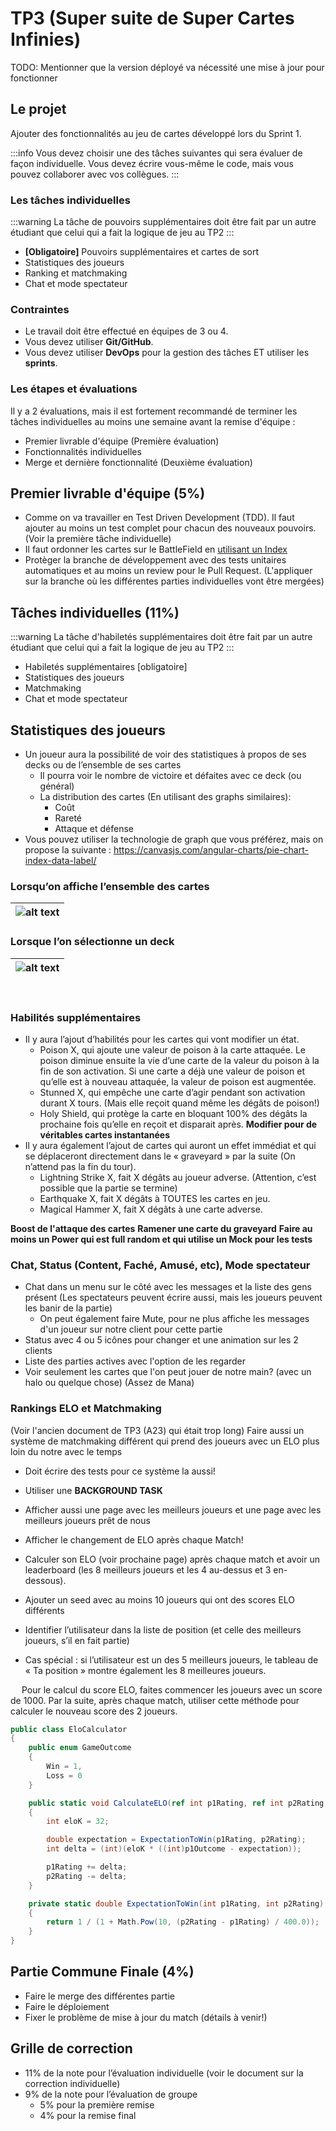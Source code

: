 # TP3 (Super suite de Super Cartes Infinies)

TODO: Mentionner que la version déployé va nécessité une mise à jour pour fonctionner

## Le projet
Ajouter des fonctionnalités au jeu de cartes développé lors du Sprint 1.

:::info
Vous devez choisir une des tâches suivantes qui sera évaluer de façon individuelle. Vous devez écrire vous-même le code, mais vous pouvez collaborer avec vos collègues.
:::

### Les tâches individuelles
:::warning
La tâche de pouvoirs supplémentaires doit être fait par un autre étudiant que celui qui a fait la logique de jeu au TP2
:::
- **\[Obligatoire\]** Pouvoirs supplémentaires et cartes de sort
- Statistiques des joueurs
- Ranking et matchmaking
- Chat et mode spectateur

### Contraintes
- Le travail doit être effectué en équipes de 3 ou 4.
- Vous devez utiliser **Git/GitHub**.
- Vous devez utiliser **DevOps** pour la gestion des tâches ET utiliser les **sprints**.

### Les étapes et évaluations
Il y a 2 évaluations, mais il est fortement recommandé de terminer les tâches individuelles au moins une semaine avant la remise d'équipe :
- Premier livrable d'équipe (Première évaluation)
- Fonctionnalités individuelles
- Merge et dernière fonctionnalité (Deuxième évaluation)

## Premier livrable d'équipe (5%)
- Comme on va travailler en Test Driven Development (TDD). Il faut ajouter au moins un test complet pour chacun des nouveaux pouvoirs. (Voir la première tâche individuelle)
- Il faut ordonner les cartes sur le BattleField en [utilisant un Index](/info/DataOrder)
- Protèger la branche de développement avec des tests unitaires automatiques et au moins un review pour le Pull Request. (L'appliquer sur la branche où les différentes parties individuelles vont être mergées)

## Tâches individuelles (11%)
:::warning
La tâche d'habiletés supplémentaires doit être fait par un autre étudiant que celui qui a fait la logique de jeu au TP2
:::
- Habiletés supplémentaires [obligatoire] 
- Statistiques des joueurs
- Matchmaking
- Chat et mode spectateur



## Statistiques des joueurs
- Un joueur aura la possibilité de voir des statistiques à propos de ses decks ou de l’ensemble de ses cartes
    - Il pourra voir le nombre de victoire et défaites avec ce deck (ou général)
    - La distribution des cartes (En utilisant des graphs similaires):
        - Coût
        - Rareté
        - Attaque et défense
- Vous pouvez utiliser la technologie de graph que vous préférez, mais on propose la suivante : https://canvasjs.com/angular-charts/pie-chart-index-data-label/ 

### Lorsqu’on affiche l’ensemble des cartes

|![alt text](/img/tps/tp3/image-1.png)|
|-|

### Lorsque l’on sélectionne un deck

|![alt text](/img/tps/tp3/image-2.png)|
|-|

 
### Habilités supplémentaires
- Il y aura l’ajout d’habilités pour les cartes qui vont modifier un état. 
    - Poison X, qui ajoute une valeur de poison à la carte attaquée. Le poison diminue ensuite la vie d’une carte de la valeur du poison à la fin de son activation. Si une carte a déjà une valeur de poison et qu’elle est à nouveau attaquée, la valeur de poison est augmentée.
    - Stunned X, qui empêche une carte d’agir pendant son activation durant X tours. (Mais elle reçoit quand même les dégâts de poison!)
    - Holy Shield, qui protège la carte en bloquant 100% des dégâts la prochaine fois qu’elle en reçoit et disparait après.
**Modifier pour de véritables cartes instantanées**
- Il y aura également l’ajout de cartes qui auront un effet immédiat et qui se déplaceront directement dans le « graveyard » par la suite (On n’attend pas la fin du tour).
    - Lightning Strike X, fait X dégâts au joueur adverse. (Attention, c’est possible que la partie se termine)
    - Earthquake X, fait X dégâts à TOUTES les cartes en jeu.
    - Magical Hammer X, fait X dégâts à une carte adverse.

**Boost de l'attaque des cartes**
**Ramener une carte du graveyard**
**Faire au moins un Power qui est full random et qui utilise un Mock pour les tests**



### Chat, Status (Content, Faché, Amusé, etc), Mode spectateur

- Chat dans un menu sur le côté avec les messages et la liste des gens présent (Les spectateurs peuvent écrire aussi, mais les joueurs peuvent les banir de la partie)
  - On peut également faire Mute, pour ne plus affiche les messages d'un joueur sur notre client pour cette partie
- Status avec 4 ou 5 icônes pour changer et une animation sur les 2 clients
- Liste des parties actives avec l'option de les regarder
- Voir seulement les cartes que l'on peut jouer de notre main? (avec un halo ou quelque chose) (Assez de Mana)

### Rankings ELO et Matchmaking

(Voir l'ancien document de TP3 (A23) qui était trop long)
Faire aussi un système de matchmaking différent qui prend des joueurs avec un ELO plus loin du notre avec le temps
- Doit écrire des tests pour ce système la aussi!
- Utiliser une **BACKGROUND TASK**
- Afficher aussi une page avec les meilleurs joueurs et une page avec les meilleurs joueurs prêt de nous
- Afficher le changement de ELO après chaque Match!

- 	Calculer son ELO (voir prochaine page) après chaque match et avoir un leaderboard (les 8 meilleurs joueurs et les 4 au-dessus et 3 en-dessous).
- 	Ajouter un seed avec au moins 10 joueurs qui ont des scores ELO différents
- 	Identifier l’utilisateur dans la liste de position (et celle des meilleurs joueurs, s’il en fait partie)
- 	Cas spécial : si l’utilisateur est un des 5 meilleurs joueurs, le tableau de « Ta position » montre également les 8 meilleures joueurs.
 

 
Pour le calcul du score ELO, faites commencer les joueurs avec un score de 1000.
Par la suite, après chaque match, utiliser cette méthode pour calculer le nouveau score des 2 joueurs.

```csharp
public class EloCalculator
{
    public enum GameOutcome
    {
        Win = 1,
        Loss = 0
    }

    public static void CalculateELO(ref int p1Rating, ref int p2Rating, GameOutcome p1Outcome)
    {
        int eloK = 32;

        double expectation = ExpectationToWin(p1Rating, p2Rating);
        int delta = (int)(eloK * ((int)p1Outcome - expectation));

        p1Rating += delta;
        p2Rating -= delta;
    }

    private static double ExpectationToWin(int p1Rating, int p2Rating)
    {
        return 1 / (1 + Math.Pow(10, (p2Rating - p1Rating) / 400.0));
    }
}
```


## Partie Commune Finale (4%)
- Faire le merge des différentes partie
- Faire le déploiement
- Fixer le problème de mise à jour du match (détails à venir!)

## Grille de correction
- 11% de la note pour l’évaluation individuelle (voir le document sur la correction individuelle)
- 9% de la note pour l’évaluation de groupe
    -	5% pour la première remise
    -	4% pour la remise final


<!--
## Référence pour la remise finale en équipe

Une référence pour voir un client et un serveur fonctionnels.

- 🔗[Client](https://wonderful-tree-0ccc8c610.4.azurestaticapps.net/)

:::info
Vous pouvez simplement utiliser register pour ajouter vos propres joueurs
:::

- 🔗[Serveur](https://supercartesinfiniesTP2.azurewebsites.net/)

:::info
Username: admin@admin.com Le mot de passe: Passw0rd!
:::

:::danger
C'est possible que les exemples ne fonctionnent pas bien selon vos options de cookies. Nous allons les regarder en classe. Pour le truc: [Cookies](/info/Trucs#pour-accepter-les-cookies-third-parties)
:::
-->